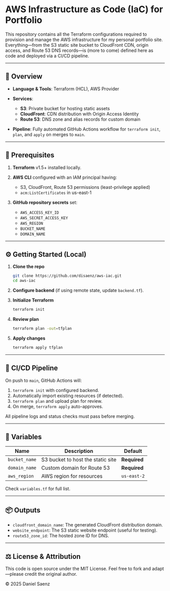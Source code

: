 # AWS Infrastructure as Code (IaC) for Portfolio

This repository contains all the Terraform configurations required to provision and manage the AWS infrastructure for my personal portfolio site. Everything—from the S3 static site bucket to CloudFront CDN, origin access, and Route 53 DNS records—is (more to come) defined here as code and deployed via a CI/CD pipeline.

---

## 🚀 Overview

* **Language & Tools**: Terraform (HCL), AWS Provider
* **Services**:

  * **S3**: Private bucket for hosting static assets
  * **CloudFront**: CDN distribution with Origin Access Identity
  * **Route 53**: DNS zone and alias records for custom domain
* **Pipeline**: Fully automated GitHub Actions workflow for `terraform init`, `plan`, and `apply` on merges to `main`.

---

## 🔧 Prerequisites

1. **Terraform** v1.5+ installed locally.
2. **AWS CLI** configured with an IAM principal having:

   * S3, CloudFront, Route 53 permissions (least-privilege applied)
   * `acm:ListCertificates` in us-east-1
3. **GitHub repository secrets** set:

   * `AWS_ACCESS_KEY_ID`
   * `AWS_SECRET_ACCESS_KEY`
   * `AWS_REGION` 
   * `BUCKET_NAME` 
   * `DOMAIN_NAME` 

---

## ⚙️ Getting Started (Local)

1. **Clone the repo**

   ```bash
   git clone https://github.com/disaenz/aws-iac.git
   cd aws-iac
   ```

2. **Configure backend** (if using remote state, update `backend.tf`).

3. **Initialize Terraform**

   ```bash
   terraform init
   ```

4. **Review plan**

   ```bash
   terraform plan -out=tfplan
   ```

5. **Apply changes**

   ```bash
   terraform apply tfplan
   ```

---

## 🔄 CI/CD Pipeline

On push to `main`, GitHub Actions will:

1. `terraform init` with configured backend.
2. Automatically import existing resources (if detected).
3. `terraform plan` and upload plan for review.
4. On merge, `terraform apply` auto-approves.

All pipeline logs and status checks must pass before merging.

---

## 📘 Variables

| Name          | Description                       | Default      |
| ------------- | --------------------------------- | ------------ |
| `bucket_name` | S3 bucket to host the static site | **Required** |
| `domain_name` | Custom domain for Route 53        | **Required** |
| `aws_region`  | AWS region for resources          | `us-east-2`  |

Check `variables.tf` for full list.

---

## 📦 Outputs

* `cloudfront_domain_name`: The generated CloudFront distribution domain.
* `website_endpoint`: The S3 static website endpoint (useful for testing).
* `route53_zone_id`: The hosted zone ID for DNS.

---

## ⚖️ License & Attribution

This code is open source under the MIT License. Feel free to fork and adapt—please credit the original author.

© 2025 Daniel Saenz

